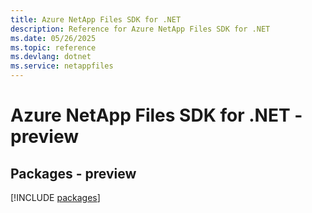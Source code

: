 ```yaml
---
title: Azure NetApp Files SDK for .NET
description: Reference for Azure NetApp Files SDK for .NET
ms.date: 05/26/2025
ms.topic: reference
ms.devlang: dotnet
ms.service: netappfiles
---
```

# Azure NetApp Files SDK for .NET - preview
## Packages - preview
[!INCLUDE [packages](netapp-files-index.md)]